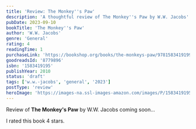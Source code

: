```yaml
---
title: 'Review: The Monkey''s Paw'
description: 'A thoughtful review of The Monkey''s Paw by W.W. Jacobs'
pubDate: 2023-09-10
bookTitle: 'The Monkey''s Paw'
author: 'W.W. Jacobs'
genre: 'General'
rating: 4
readingTime: 1
purchaseLink: 'https://bookshop.org/books/the-monkeys-paw/9781583419199'
goodreadsId: '8779896'
isbn: '1583419195'
publishYear: 2010
status: 'draft'
tags: ['w.w.-jacobs', 'general', '2023']
postType: 'review'
heroImage: 'https://images-na.ssl-images-amazon.com/images/P/1583419195.01.L.jpg'
---
```


Review of **The Monkey's Paw** by W.W. Jacobs coming soon...

I rated this book 4 stars.